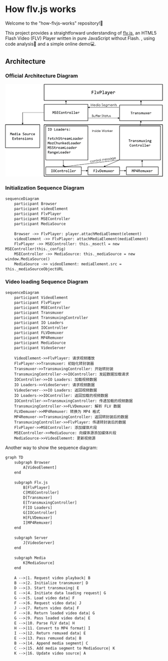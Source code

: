 # How flv.js works

Welcome to the "how-flvjs-works" repository!🎉

This project provides a straightforward understanding of [flv.js](https://github.com/bilibili/flv.js), an HTML5 Flash Video (FLV) Player written in pure JavaScript without Flash. , using code analysis📝 and a simple online demo💻.

## Architecture

### Official Architecture Diagram

![flv.js architecture](./docs/architecture.png)

### Initialization Sequence Diagram

```mermaid
sequenceDiagram
  	participant Browser
    participant videoElement
    participant FlvPlayer
    participant MSEController
    participant MediaSource

  	Browser ->> FlvPlayer: player.attachMediaElement(element)
    videoElement ->> FlvPlayer: attachMediaElement(mediaElement)
    FlvPlayer ->> MSEController: this._msectl = new MSEController(this._config)
    MSEController ->> MediaSource: this._mediaSource = new window.MediaSource()
    MediaSource ->> videoElement: mediaElement.src = this._mediaSourceObjectURL

```

### Video loading Sequence Diagram

```mermaid
sequenceDiagram
    participant VideoElement
    participant FlvPlayer
    participant MSEController
    participant Transmuxer
    participant TransmuxingController
    participant IO Loaders
    participant IOController
    participant FLVDemuxer
    participant MP4Remuxer
    participant MediaSource
    participant VideoServer

    VideoElement->>FlvPlayer: 请求视频播放
    FlvPlayer->>Transmuxer: 初始化转封装器
    Transmuxer->>TransmuxingController: 开始转封装
    TransmuxingController->>IOController: 发起数据加载请求
    IOController->>IO Loaders: 加载视频数据
    IO Loaders->>VideoServer: 请求视频数据
    VideoServer-->>IO Loaders: 返回视频数据
    IO Loaders->>IOController: 返回加载的视频数据
    IOController->>TransmuxingController: 传递加载的视频数据
    TransmuxingController->>FLVDemuxer: 解析 FLV 数据
    FLVDemuxer->>MP4Remuxer: 转换为 MP4 格式
    MP4Remuxer->>TransmuxingController: 返回转封装后的数据
    TransmuxingController->>FlvPlayer: 传递转封装后的数据
    FlvPlayer->>MSEController: 添加媒体片段
    MSEController->>MediaSource: 向媒体源添加媒体片段
    MediaSource->>VideoElement: 更新视频源

```

Another way to show the sequence diagram:

```mermaid
graph TD
    subgraph Browser
        A[VideoElement]
    end

    subgraph Flv.js
        B[FlvPlayer]
        C[MSEController]
        D[Transmuxer]
        E[TransmuxingController]
        F[IO Loaders]
        G[IOController]
        H[FLVDemuxer]
        I[MP4Remuxer]
    end

    subgraph Server
        J[VideoServer]
    end

    subgraph Media
        K[MediaSource]
    end

    A -->|1. Request video playback| B
    B -->|2. Initialize transmuxer| D
    D -->|3. Start transmuxing| E
    E -->|4. Initiate data loading request| G
    G -->|5. Load video data| F
    F -->|6. Request video data| J
    J -->|7. Return video data| F
    F -->|8. Return loaded video data| G
    G -->|9. Pass loaded video data| E
    E -->|10. Parse FLV data| H
    H -->|11. Convert to MP4 format| I
    I -->|12. Return remuxed data| E
    E -->|13. Pass remuxed data| B
    B -->|14. Append media segment| C
    C -->|15. Add media segment to MediaSource| K
    K -->|16. Update video source| A

```

